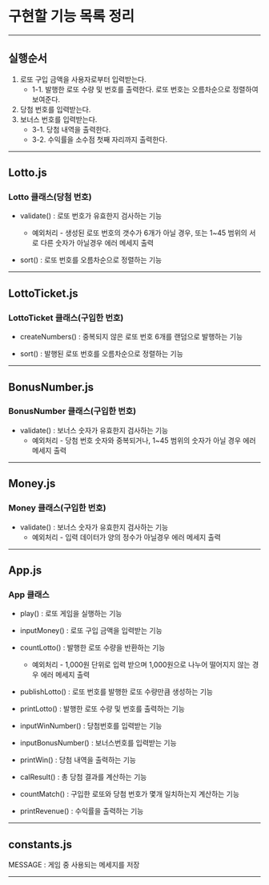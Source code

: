 # 구현할 기능 목록 정리
----------------------------------------------------
## 실행순서

1. 로또 구입 금액을 사용자로부터 입력받는다.
    - 1-1. 발행한 로또 수량 및 번호를 출력한다. 로또 번호는 오름차순으로 정렬하여 보여준다.
2. 당첨 번호를 입력받는다.
3. 보너스 번호를 입력받는다.
    - 3-1. 당첨 내역을 출력한다.
    - 3-2. 수익률을 소수점 첫째 자리까지 출력한다. 

----------------------------------------------------
## Lotto.js

### Lotto 클래스(당첨 번호)
- validate() : 로또 번호가 유효한지 검사하는 기능
    * 예외처리 - 생성된 로또 번호의 갯수가 6개가 아닐 경우, 또는 1~45 범위의 서로 다른 숫자가 아닐경우 에러 메세지 출력 

- sort() : 로또 번호를 오름차순으로 정렬하는 기능


----------------------------------------------------
## LottoTicket.js

### LottoTicket 클래스(구입한 번호)
- createNumbers() : 중복되지 않은 로또 번호 6개를 랜덤으로 발행하는 기능 

- sort() : 발행된 로또 번호를 오름차순으로 정렬하는 기능

----------------------------------------------------
## BonusNumber.js

### BonusNumber 클래스(구입한 번호)
- validate() : 보너스 숫자가 유효한지 검사하는 기능
    * 예외처리 - 당첨 번호 숫자와 중복되거나, 1~45 범위의 숫자가 아닐 경우 에러 메세지 출력

----------------------------------------------------
## Money.js

### Money 클래스(구입한 번호)
- validate() : 보너스 숫자가 유효한지 검사하는 기능
    * 예외처리 - 입력 데이터가 양의 정수가 아닐경우 에러 메세지 출력

----------------------------------------------------
## App.js

### App 클래스
- play() : 로또 게임을 실행하는 기능

- inputMoney() : 로또 구입 금액을 입력받는 기능

- countLotto() : 발행한 로또 수량을 반환하는 기능
    * 예외처리 - 1,000원 단위로 입력 받으며 1,000원으로 나누어 떨어지지 않는 경우 에러 메세지 출력

- publishLotto() : 로또 번호를 발행한 로또 수량만큼 생성하는 기능

- printLotto() : 발행한 로또 수량 및 번호를 출력하는 기능

- inputWinNumber() : 당첨번호를 입력받는 기능

- inputBonusNumber() : 보너스번호를 입력받는 기능

- printWin() : 당첨 내역을 출력하는 기능

- calResult() : 총 당첨 결과를 계산하는 기능

- countMatch() : 구입한 로또와 당첨 번호가 몇개 일치하는지 계산하는 기능

- printRevenue() : 수익률을 출력하는 기능

----------------------------------------------------
## constants.js

MESSAGE : 게임 중 사용되는 메세지를 저장

----------------------------------------------------
